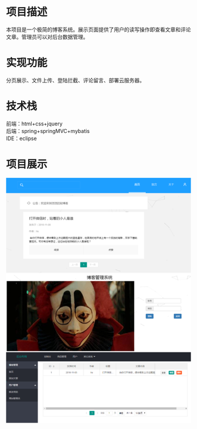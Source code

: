 # 项目描述
本项目是一个极简的博客系统。展示页面提供了用户的读写操作即查看文章和评论文章。管理员可以对后台数据管理。
# 实现功能
分页展示、文件上传、登陆拦截、评论留言、部署云服务器。
# 技术栈
前端：html+css+jquery  
后端：spring+springMVC+mybatis  
IDE：eclipse
# 项目展示
![linear](https://github.com/liugongding/blog/blob/master/description/首页.png)
![linear](https://github.com/liugongding/blog/blob/master/description/登陆.png)
![linear](https://github.com/liugongding/blog/blob/master/description/后台数据.png)


